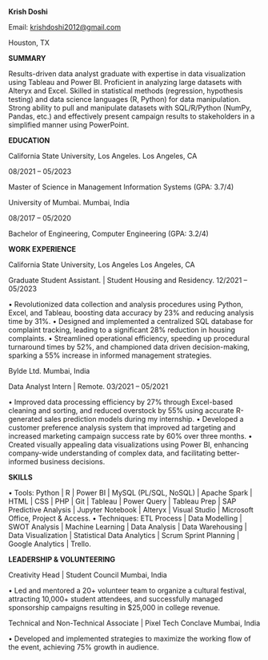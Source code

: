 **Krish Doshi**

Email: krishdoshi2012@gmail.com

Houston, TX 

**SUMMARY**

Results-driven data analyst graduate with expertise in data visualization using Tableau and Power BI. Proficient in analyzing 
large datasets with Alteryx and Excel. Skilled in statistical methods (regression, hypothesis testing) and data science languages 
(R, Python) for data manipulation. Strong ability to pull and manipulate datasets with SQL/R/Python (NumPy, Pandas, etc.) 
and effectively present campaign results to stakeholders in a simplified manner using PowerPoint.

**EDUCATION**

California State University, Los Angeles. Los Angeles, CA

08/2021 – 05/2023

Master of Science in Management Information Systems (GPA: 3.7/4) 



University of Mumbai. Mumbai, India

08/2017 – 05/2020

Bachelor of Engineering, Computer Engineering (GPA: 3.2/4) 

**WORK EXPERIENCE**

California State University, Los Angeles Los Angeles, CA


Graduate Student Assistant. | Student Housing and Residency. 12/2021 – 05/2023

• Revolutionized data collection and analysis procedures using Python, Excel, and Tableau, boosting data accuracy by 
23% and reducing analysis time by 31%.
• Designed and implemented a centralized SQL database for complaint tracking, leading to a significant 28% reduction in 
housing complaints.
• Streamlined operational efficiency, speeding up procedural turnaround times by 52%, and championed data driven 
decision-making, sparking a 55% increase in informed management strategies.

Bylde Ltd. Mumbai, India


Data Analyst Intern | Remote. 03/2021 – 05/2021

• Improved data processing efficiency by 27% through Excel-based cleaning and sorting, and reduced overstock by 55% 
using accurate R-generated sales prediction models during my internship.
• Developed a customer preference analysis system that improved ad targeting and increased marketing campaign 
success rate by 60% over three months. 
• Created visually appealing data visualizations using Power BI, enhancing company-wide understanding of complex 
data, and facilitating better-informed business decisions.

**SKILLS**

• Tools: Python | R | Power BI | MySQL (PL/SQL, NoSQL) | Apache Spark | HTML | CSS | PHP | Git | Tableau | Power 
Query | Tableau Prep | SAP Predictive Analysis | Jupyter Notebook | Alteryx | Visual Studio | Microsoft Office, Project
& Access. 
• Techniques: ETL Process | Data Modelling | SWOT Analysis | Machine Learning | Data Analysis | Data Warehousing | 
Data Visualization | Statistical Data Analytics | Scrum Sprint Planning | Google Analytics | Trello.

**LEADERSHIP & VOLUNTEERING**

Creativity Head | Student Council Mumbai, India

• Led and mentored a 20+ volunteer team to organize a cultural festival, attracting 10,000+ student attendees, and 
successfully managed sponsorship campaigns resulting in $25,000 in college revenue.

Technical and Non-Technical Associate | Pixel Tech Conclave Mumbai, India

• Developed and implemented strategies to maximize the working flow of the event, achieving 75% growth in audience.
